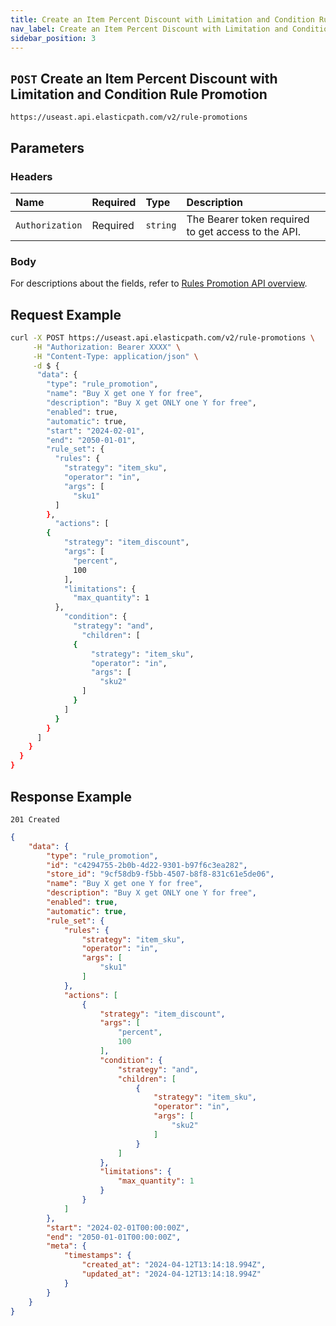 ```yaml
---
title: Create an Item Percent Discount with Limitation and Condition Rule Promotion
nav_label: Create an Item Percent Discount with Limitation and Condition Rule Promotion
sidebar_position: 3
---
```


## `POST` Create an Item Percent Discount with Limitation and Condition Rule Promotion

```http
https://useast.api.elasticpath.com/v2/rule-promotions
```

## Parameters

### Headers

| Name            | Required | Type     | Description                          |
|:----------------|:---------|:---------|:-------------------------------------|
| `Authorization` | Required | `string` | The Bearer token required to get access to the API. |

### Body

For descriptions about the fields, refer to [Rules Promotion API overview](/docs/rule-promotions/rule-promotions-api/rule-promotions-api-overview).

## Request Example

```bash
curl -X POST https://useast.api.elasticpath.com/v2/rule-promotions \
     -H "Authorization: Bearer XXXX" \
     -H "Content-Type: application/json" \
     -d $ {
      "data": {
        "type": "rule_promotion",
        "name": "Buy X get one Y for free",
        "description": "Buy X get ONLY one Y for free",
        "enabled": true,
        "automatic": true,
        "start": "2024-02-01",
        "end": "2050-01-01",
        "rule_set": {
          "rules": {
            "strategy": "item_sku",
            "operator": "in",
            "args": [
              "sku1"
          ]
        },
          "actions": [
        {
            "strategy": "item_discount",
            "args": [
              "percent",
              100
            ],
            "limitations": {
              "max_quantity": 1
          },
            "condition": {
              "strategy": "and",
                "children": [
              {
                  "strategy": "item_sku",
                  "operator": "in",
                  "args": [
                    "sku2"
                ]
              }
            ]
          }
        }
      ]
    }
  }
}
```

## Response Example

`201 Created`

```json
{
    "data": {
        "type": "rule_promotion",
        "id": "c4294755-2b0b-4d22-9301-b97f6c3ea282",
        "store_id": "9cf58db9-f5bb-4507-b8f8-831c61e5de06",
        "name": "Buy X get one Y for free",
        "description": "Buy X get ONLY one Y for free",
        "enabled": true,
        "automatic": true,
        "rule_set": {
            "rules": {
                "strategy": "item_sku",
                "operator": "in",
                "args": [
                    "sku1"
                ]
            },
            "actions": [
                {
                    "strategy": "item_discount",
                    "args": [
                        "percent",
                        100
                    ],
                    "condition": {
                        "strategy": "and",
                        "children": [
                            {
                                "strategy": "item_sku",
                                "operator": "in",
                                "args": [
                                    "sku2"
                                ]
                            }
                        ]
                    },
                    "limitations": {
                        "max_quantity": 1
                    }
                }
            ]
        },
        "start": "2024-02-01T00:00:00Z",
        "end": "2050-01-01T00:00:00Z",
        "meta": {
            "timestamps": {
                "created_at": "2024-04-12T13:14:18.994Z",
                "updated_at": "2024-04-12T13:14:18.994Z"
            }
        }
    }
}
```



